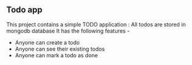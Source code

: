 ## Todo app

This project contains a simple TODO application : All todos are stored in mongodb database
It has the following features - 

- Anyone can create a todo
- Anyone can see their existing todos
- Anyone can mark a todo as done
